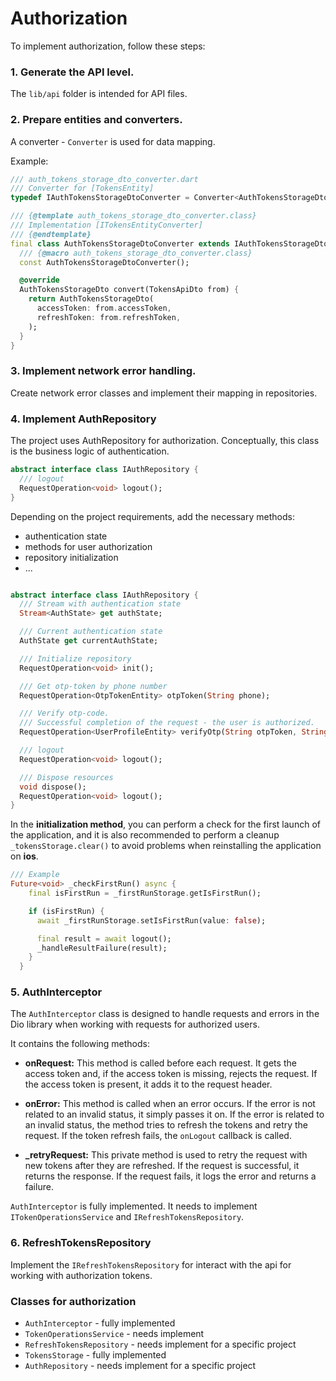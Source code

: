 # Authorization

To implement authorization, follow these steps:

### 1. Generate the API level.

The `lib/api` folder is intended for API files.

### 2. Prepare entities and converters.

A converter - `Converter` is used for data mapping. 

Example:
```dart
/// auth_tokens_storage_dto_converter.dart
/// Converter for [TokensEntity]
typedef IAuthTokensStorageDtoConverter = Converter<AuthTokensStorageDto, TokensApiDto>;

/// {@template auth_tokens_storage_dto_converter.class}
/// Implementation [ITokensEntityConverter]
/// {@endtemplate}
final class AuthTokensStorageDtoConverter extends IAuthTokensStorageDtoConverter {
  /// {@macro auth_tokens_storage_dto_converter.class}
  const AuthTokensStorageDtoConverter();

  @override
  AuthTokensStorageDto convert(TokensApiDto from) {
    return AuthTokensStorageDto(
      accessToken: from.accessToken,
      refreshToken: from.refreshToken,
    );
  }
}
```

### 3. Implement network error handling.

Create network error classes and implement their mapping in repositories.

### 4. Implement AuthRepository

The project uses AuthRepository for authorization.
Conceptually, this class is the business logic of authentication.

```dart
abstract interface class IAuthRepository {
  /// logout
  RequestOperation<void> logout();
}
```

Depending on the project requirements, add the necessary methods:
* authentication state
* methods for user authorization
* repository initialization
* ...

```dart

abstract interface class IAuthRepository {
  /// Stream with authentication state
  Stream<AuthState> get authState;

  /// Current authentication state
  AuthState get currentAuthState;

  /// Initialize repository
  RequestOperation<void> init();

  /// Get otp-token by phone number
  RequestOperation<OtpTokenEntity> otpToken(String phone);

  /// Verify otp-code.
  /// Successful completion of the request - the user is authorized.
  RequestOperation<UserProfileEntity> verifyOtp(String otpToken, String otpCode);

  /// logout
  RequestOperation<void> logout();

  /// Dispose resources
  void dispose();
  RequestOperation<void> logout();
}

```
In the **initialization method**, you can perform a check for the first launch of the application,
and it is also recommended to perform a cleanup `_tokensStorage.clear()` to avoid problems when reinstalling
the application on **ios**.

```dart
/// Example
Future<void> _checkFirstRun() async {
    final isFirstRun = _firstRunStorage.getIsFirstRun();

    if (isFirstRun) {
      await _firstRunStorage.setIsFirstRun(value: false);

      final result = await logout();
      _handleResultFailure(result);
    }
  }
```
### 5. AuthInterceptor

The `AuthInterceptor` class is designed to handle requests and errors in the Dio library when working with requests
for authorized users.

It contains the following methods:

* **onRequest:** This method is called before each request. It gets the access token and, if the access token
  is missing, rejects the request. If the access token is present, it adds it to the request header.

* **onError:** This method is called when an error occurs. If the error is not related to an invalid status,
  it simply passes it on. If the error is related to an invalid status, the method tries to refresh the tokens
  and retry the request. If the token refresh fails, the `onLogout` callback is called.

* **_retryRequest:** This private method is used to retry the request with new tokens after they are refreshed.
  If the request is successful, it returns the response. If the request fails, it logs the error and returns a failure.


`AuthInterceptor` is fully implemented. It needs to implement `ITokenOperationsService` and `IRefreshTokensRepository`.


### 6. RefreshTokensRepository

Implement the `IRefreshTokensRepository` for interact with the api for working with authorization tokens.


### Classes for authorization

* `AuthInterceptor` - fully implemented
* `TokenOperationsService` - needs implement
* `RefreshTokensRepository` - needs implement for a specific project
* `TokensStorage` - fully implemented
* `AuthRepository` - needs implement for a specific project
